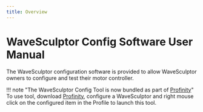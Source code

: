 ```yaml
---
title: Overview
---
```


# WaveSculptor Config Software User Manual

The WaveSculptor configuration software is provided to allow WaveSculptor owners to configure and test their motor controller.

!!! note "The WaveSculptor Config Tool is now bundled as part of [Profinity](../../Profinity_Software/index.md)"
    To use tool, download [Profinity](../../Profinity_Software/index.md), configure a WaveSculptor and right mouse click on the configured item in the Profile to launch this tool. 